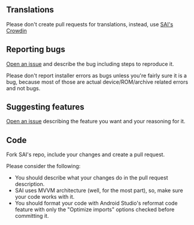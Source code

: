 ## Translations
Please don't create pull requests for translations, instead, use [SAI's Crowdin](https://polychromaticfox.crowdin.com/split-apks-installer)

## Reporting bugs
[Open an issue](https://github.com/Aefyr/SAI/issues/new?labels=bug) and describe the bug including steps to reproduce it.

Please don't report installer errors as bugs unless you're fairly sure it is a bug, because most of those are actual device/ROM/archive related errors and not bugs.

## Suggesting features
[Open an issue](https://github.com/Aefyr/SAI/issues/new?labels=enhancement) describing the feature you want and your reasoning for it.

## Code
Fork SAI's repo, include your changes and create a pull request.

Please consider the following:
- You should describe what your changes do in the pull request description.
- SAI uses MVVM architecture (well, for the most part), so, make sure your code works with it.
- You should format your code with Android Studio's reformat code feature with only the "Optimize imports" options checked before committing it.